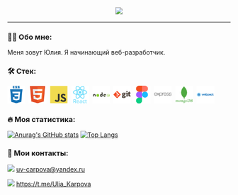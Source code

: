 <div id="header" align="center">
  <img src="https://media.giphy.com/media/hpXdHPfFI5wTABdDx9/giphy.gif" width="300"/>
</div>

---

### :woman_technologist: Обо мне:
Меня зовут Юлия. Я начинающий веб-разработчик.

### :hammer_and_wrench: Стек:
<div>
  <img src="https://github.com/devicons/devicon/blob/master/icons/css3/css3-plain-wordmark.svg"  title="CSS3" alt="CSS" width="40" height="40"/>&nbsp;
  <img src="https://github.com/devicons/devicon/blob/master/icons/html5/html5-original.svg" title="HTML5" alt="HTML" width="40" height="40"/>&nbsp;
  <img src="https://github.com/devicons/devicon/blob/master/icons/javascript/javascript-original.svg" title="JavaScript" alt="JavaScript" width="40" height="40"/>&nbsp;
  <img src="https://github.com/devicons/devicon/blob/master/icons/react/react-original-wordmark.svg" title="React" alt="React" width="40" height="40"/>&nbsp;
  <img src="https://github.com/devicons/devicon/blob/master/icons/nodejs/nodejs-original-wordmark.svg" title="NodeJS" alt="NodeJS" width="40" height="40"/>&nbsp;
  <img src="https://github.com/devicons/devicon/blob/master/icons/git/git-original-wordmark.svg" title="Git" **alt="Git" width="40" height="40"/>
  <img src="https://raw.githubusercontent.com/devicons/devicon/1119b9f84c0290e0f0b38982099a2bd027a48bf1/icons/figma/figma-original.svg" title="Figma" alt="Figma" width="40" height="40"/>&nbsp;
  <img src="https://raw.githubusercontent.com/devicons/devicon/1119b9f84c0290e0f0b38982099a2bd027a48bf1/icons/express/express-original-wordmark.svg"  title="Express" alt="Express" width="40" height="40"/>&nbsp;
  <img src="https://raw.githubusercontent.com/devicons/devicon/1119b9f84c0290e0f0b38982099a2bd027a48bf1/icons/mongodb/mongodb-plain-wordmark.svg" title="Mongodb" alt="Mongodb" width="40" height="40"/>&nbsp;
  <img src="https://raw.githubusercontent.com/devicons/devicon/1119b9f84c0290e0f0b38982099a2bd027a48bf1/icons/webpack/webpack-original-wordmark.svg" title="Webpack" alt="Webpack" width="40" height="40"/>&nbsp;
</div>

### :fire: Моя статистика:
[![Anurag's GitHub stats](https://github-readme-stats.vercel.app/api?username=UliaKarpova)](https://github.com/anuraghazra/github-readme-stats)
[![Top Langs](https://github-readme-stats.vercel.app/api/top-langs/?username=UliaKarpova&layout=compact&theme=vision-friendly-dark)](https://github.com/anuraghazra/github-readme-stats)

### :loudspeaker: Мои контакты:
  <img src="https://encrypted-tbn0.gstatic.com/images?q=tbn:ANd9GcSzmKu-wwUA5bBsDoR2Laczewr1zCw3lL8DeA&usqp=CAU" width="20"/> uv-carpova@yandex.ru
  
  <img src="https://cdn.icon-icons.com/icons2/2108/PNG/512/telegram_icon_130816.png" width="20"/> https://t.me/Ulia_Karpova




